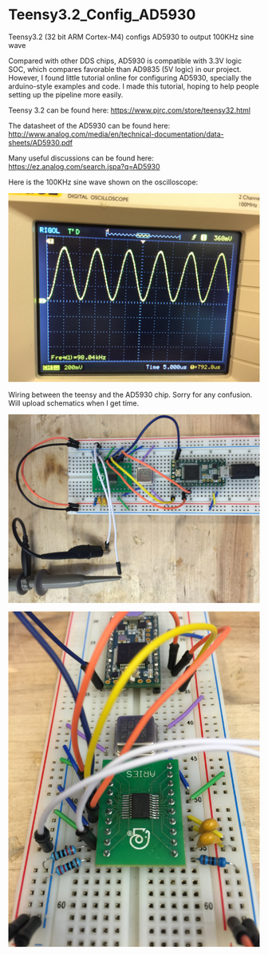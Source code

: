 # Teensy3.2_Config_AD5930
Teensy3.2 (32 bit ARM Cortex-M4) configs AD5930 to output 100KHz sine wave

Compared with other DDS chips, AD5930 is compatible with 3.3V logic SOC, which compares favorable than AD9835 (5V logic) in our project. However, I found little tutorial online for configuring AD5930, specially the arduino-style examples and code. I made this tutorial, hoping to help people setting up the pipeline more easily.

Teensy 3.2 can be found here:
https://www.pjrc.com/store/teensy32.html

The datasheet of the AD5930 can be found here: 
http://www.analog.com/media/en/technical-documentation/data-sheets/AD5930.pdf

Many useful discussions can be found here: 
https://ez.analog.com/search.jspa?q=AD5930

Here is the 100KHz sine wave shown on the oscilloscope:

![alt tag](./images/IMG_5765.JPG)

Wiring between the teensy and the AD5930 chip. Sorry for any confusion. Will upload schematics when I get time.

![alt tag](./images/IMG_5766.JPG)

![alt tag](./images/IMG_5767.JPG)


